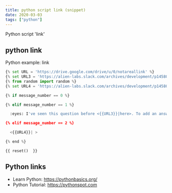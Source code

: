 ```yaml
---
title: python script link (snippet)
date: 2020-03-03
tags: ["python"]
---
```

Python script 'link'


## python link

Python example: link

```python
{% set URL = 'https://drive.google.com/drive/u/0/notareallink' %}
{% set URL3 = 'https://alien-labs.slack.com/archives/development/p1458083054000134' %}
{% from random import random %}
{% set URL4 = 'https://alien-labs.slack.com/archives/development/p1458083054000134#{}'.format(random()) %}

{% if message_number == 0 %}

{% elif message_number == 1 %}

  :eyes: I've seen this question before <{{URL3}}|here>. To add an answer <{{URL}}|go to your dashboard.>

{% elif message_number == 2 %}

  <{{URL4}}| >

{% end %}

{{ reset()  }}

```

## Python links

- Learn Python: https://pythonbasics.org/
- Python Tutorial: https://pythonspot.com
